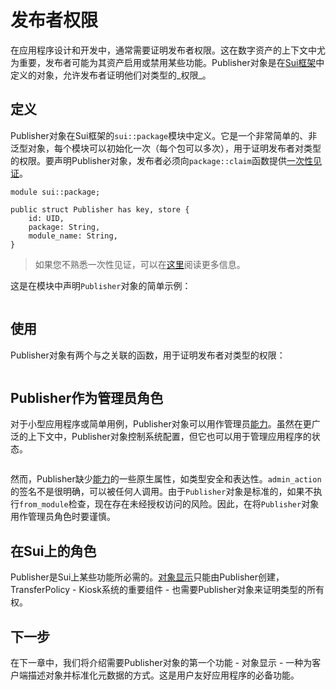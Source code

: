 # 发布者权限

在应用程序设计和开发中，通常需要证明发布者权限。这在数字资产的上下文中尤为重要，发布者可能为其资产启用或禁用某些功能。Publisher对象是在[Sui框架](./sui-framework)中定义的对象，允许发布者证明他们对类型的_权限_。

## 定义

Publisher对象在Sui框架的`sui::package`模块中定义。它是一个非常简单的、非泛型对象，每个模块可以初始化一次（每个包可以多次），用于证明发布者对类型的权限。要声明Publisher对象，发布者必须向`package::claim`函数提供[一次性见证](./one-time-witness)。

```move
module sui::package;

public struct Publisher has key, store {
    id: UID,
    package: String,
    module_name: String,
}
```

> 如果您不熟悉一次性见证，可以在[这里](./one-time-witness)阅读更多信息。

这是在模块中声明`Publisher`对象的简单示例：

```move file=packages/samples/sources/programmability/publisher.move anchor=publisher

```

## 使用

Publisher对象有两个与之关联的函数，用于证明发布者对类型的权限：

```move file=packages/samples/sources/programmability/publisher.move anchor=use_publisher

```

## Publisher作为管理员角色

对于小型应用程序或简单用例，Publisher对象可以用作管理员[能力](./capability)。虽然在更广泛的上下文中，Publisher对象控制系统配置，但它也可以用于管理应用程序的状态。

```move file=packages/samples/sources/programmability/publisher.move anchor=publisher_as_admin

```

然而，Publisher缺少[能力](./capability)的一些原生属性，如类型安全和表达性。`admin_action`的签名不是很明确，可以被任何人调用。由于`Publisher`对象是标准的，如果不执行`from_module`检查，现在存在未经授权访问的风险。因此，在将`Publisher`对象用作管理员角色时要谨慎。

## 在Sui上的角色

Publisher是Sui上某些功能所必需的。[对象显示](./display)只能由Publisher创建，TransferPolicy - Kiosk系统的重要组件 - 也需要Publisher对象来证明类型的所有权。

## 下一步

在下一章中，我们将介绍需要Publisher对象的第一个功能 - 对象显示 - 一种为客户端描述对象并标准化元数据的方式。这是用户友好应用程序的必备功能。
